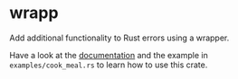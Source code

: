 # wrapp

Add additional functionality to Rust errors using a wrapper.

Have a look at the [documentation](https://docs.rs/wrapp) and the example in
`examples/cook_meal.rs` to learn how to use this crate.
